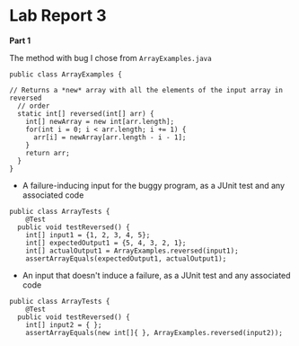 # Lab Report 3

**Part 1**

The method with bug I chose from `ArrayExamples.java`
```
public class ArrayExamples {

// Returns a *new* array with all the elements of the input array in reversed
  // order
  static int[] reversed(int[] arr) {
    int[] newArray = new int[arr.length];
    for(int i = 0; i < arr.length; i += 1) {
      arr[i] = newArray[arr.length - i - 1];
    }
    return arr;
  }
}
```

* A failure-inducing input for the buggy program, as a JUnit test and any associated code
```
public class ArrayTests {
	@Test
  public void testReversed() {
    int[] input1 = {1, 2, 3, 4, 5};
    int[] expectedOutput1 = {5, 4, 3, 2, 1};
    int[] actualOutput1 = ArrayExamples.reversed(input1);
    assertArrayEquals(expectedOutput1, actualOutput1);
```

* An input that doesn't induce a failure, as a JUnit test and any associated code
```
public class ArrayTests {
	@Test
  public void testReversed() {
    int[] input2 = { };
    assertArrayEquals(new int[]{ }, ArrayExamples.reversed(input2));
```

